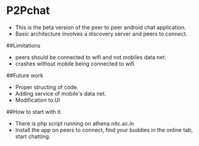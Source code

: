 # P2Pchat
* This is the beta version of the peer to peer android chat application.
* Basic architecture involves a discovery server and peers to connect.

##Limitations
* peers should be connected to wifi and not mobiles data net.
* crashes without mobile being connected to wifi

##Future work 
* Proper structing of code.
* Adding service of mobile's data net.
* Modification to UI

##How to start with it.
* There is php script running on athena.nitc.ac.in
* Install the app on peers to connect, find your buddies in the online tab, start chatting.
